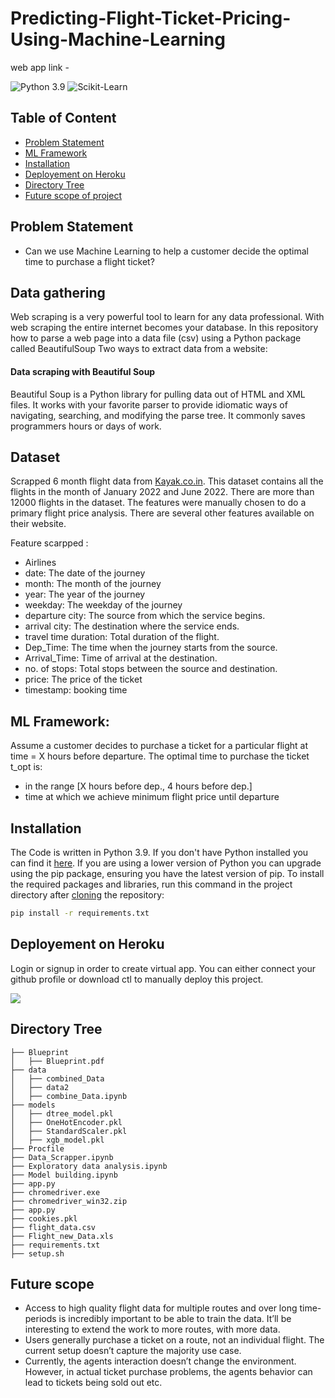 # Predicting-Flight-Ticket-Pricing-Using-Machine-Learning

web app link - 

![Python 3.9](https://img.shields.io/badge/Python-3.6-brightgreen.svg) ![Scikit-Learn](https://img.shields.io/badge/Library-ScikitLearn-orange.svg)

## Table of Content
  * [Problem Statement](#problem-statement)
  * [ML Framework](#ml-framework)
  * [Installation](#installation)
  * [Deployement on Heroku](#deployement-on-heroku)
  * [Directory Tree](#directory-tree)
  * [Future scope of project](#future-scope)

## Problem Statement
- Can we use Machine Learning to help a customer decide the optimal time to purchase a flight ticket?

## Data gathering 

Web scraping is a very powerful tool to learn for any data professional. With web scraping the entire internet becomes your database. In this repository how to parse a web page into a data file (csv) using a Python package called BeautifulSoup Two ways to extract data from a website:

#### Data scraping with Beautiful Soup

Beautiful Soup is a Python library for pulling data out of HTML and XML files. It works with your favorite parser to provide idiomatic ways of navigating, searching, and modifying the parse tree. It commonly saves programmers hours or days of work.

## Dataset

Scrapped 6 month flight data from [Kayak.co.in](https://www.kayak.co.in/). This dataset contains all the flights in the month of January 2022 and June 2022. There are more than 12000 flights in the dataset. The features were manually chosen to do a primary flight price analysis. There are several other features available on their website.

Feature scarpped : 

- Airlines
- date: The date of the journey
- month: The month of the journey
- year: The year of the journey
- weekday: The weekday of the journey
- departure city: The source from which the service begins.
- arrival city: The destination where the service ends.
- travel time duration: Total duration of the flight.
- Dep_Time: The time when the journey starts from the source.
- Arrival_Time: Time of arrival at the destination.
- no. of stops: Total stops between the source and destination.
- price: The price of the ticket
- timestamp: booking time


## ML Framework:
Assume a customer decides to purchase a ticket for a particular flight at time = X
hours before departure. The optimal time to purchase the ticket t_opt is:
- in the range [X hours before dep., 4 hours before dep.]
- time at which we achieve minimum flight price until departure

## Installation
The Code is written in Python 3.9. If you don't have Python installed you can find it [here](https://www.python.org/downloads/). If you are using a lower version of Python you can upgrade using the pip package, ensuring you have the latest version of pip. To install the required packages and libraries, run this command in the project directory after [cloning](https://www.howtogeek.com/451360/how-to-clone-a-github-repository/) the repository:
```bash
pip install -r requirements.txt
```

## Deployement on Heroku
Login or signup in order to create virtual app. You can either connect your github profile or download ctl to manually deploy this project.

[![](https://i.imgur.com/dKmlpqX.png)](https://heroku.com)


## Directory Tree 
```
├── Blueprint 
│   ├── Blueprint.pdf
├── data
│   ├── combined_Data
│   ├── data2
│   ├── combine_Data.ipynb
├── models
│   ├── dtree_model.pkl
│   ├── OneHotEncoder.pkl
│   ├── StandardScaler.pkl
│   ├── xgb_model.pkl
├── Procfile
├── Data_Scrapper.ipynb
├── Exploratory data analysis.ipynb
├── Model building.ipynb
├── app.py
├── chromedriver.exe
├── chromedriver_win32.zip
├── app.py
├── cookies.pkl
├── flight_data.csv
├── Flight_new_Data.xls
├── requirements.txt
├── setup.sh
```

## Future scope
- Access to high quality flight data for multiple routes and over long
time-periods is incredibly important to be able to train the data. It’ll be
interesting to extend the work to more routes, with more data.
- Users generally purchase a ticket on a route, not an individual flight. The
current setup doesn’t capture the majority use case.
- Currently, the agents interaction doesn’t change the environment. However,
in actual ticket purchase problems, the agents behavior can lead to tickets
being sold out etc.
